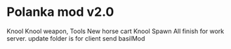 # Polanka mod v2.0
Knool
Knool weapon, Tools
New horse cart
Knool Spawn 
All finish for work server. 
update folder is for client send basilMod
